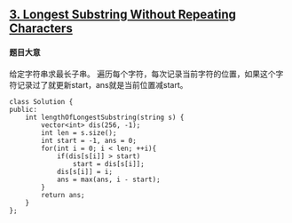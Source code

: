 ## [3. Longest Substring Without Repeating Characters](https://leetcode.com/problems/longest-substring-without-repeating-characters/)

#### 题目大意

给定字符串求最长子串。
遍历每个字符，每次记录当前字符的位置，如果这个字符记录过了就更新start，ans就是当前位置减start。

```
class Solution {
public:
    int lengthOfLongestSubstring(string s) {
        vector<int> dis(256, -1);
        int len = s.size();
        int start = -1, ans = 0;
        for(int i = 0; i < len; ++i){
            if(dis[s[i]] > start)
                start = dis[s[i]];
            dis[s[i]] = i;
            ans = max(ans, i - start); 
        }
        return ans;
    }
};
```
